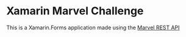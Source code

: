 # Xamarin Marvel Challenge

This is a Xamarin.Forms application made using the [Marvel REST API](https://developer.marvel.com/)